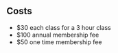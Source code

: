 ## Costs
- $30 each class for a 3 hour class
- $100 annual membership fee
- $50 one time membership fee
